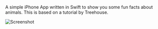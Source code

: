 A simple iPhone App written in Swift to show you some fun facts about animals.
This is based on a tutorial by Treehouse.

![Screenshot](https://raw.github.com/mjgsilva/FunFacts/master/scrsht.png)

